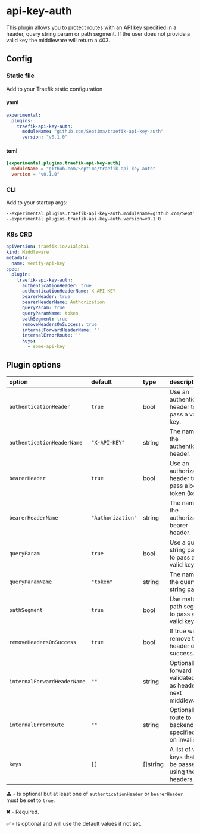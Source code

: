 # api-key-auth

This plugin allows you to protect routes with an API key specified in a header, query string param or path segment. If the user does not provide a valid key the middleware will return a 403.

## Config

### Static file

Add to your Traefik static configuration

#### yaml

```yaml
experimental:
  plugins:
    traefik-api-key-auth:
      moduleName: "github.com/Septima/traefik-api-key-auth"
      version: "v0.1.0"
```

#### toml

```toml
[experimental.plugins.traefik-api-key-auth]
  moduleName = "github.com/Septima/traefik-api-key-auth"
  version = "v0.1.0"
```

### CLI

Add to your startup args:

```sh
--experimental.plugins.traefik-api-key-auth.modulename=github.com/Septima/traefik-api-key-auth
--experimental.plugins.traefik-api-key-auth.version=v0.1.0
```

### K8s CRD

```yaml
apiVersion: traefik.io/v1alpha1
kind: Middleware
metadata:
  name: verify-api-key
spec:
  plugin:
    traefik-api-key-auth:
      authenticationHeader: true
      authenticationHeaderName: X-API-KEY
      bearerHeader: true
      bearerHeaderName: Authorization
      queryParam: true
      queryParamName: token
      pathSegment: true
      removeHeadersOnSuccess: true
      internalForwardHeaderName: ''
      internalErrorRoute: ''
      keys:
        - some-api-key
```

## Plugin options

| option                     | default           | type     | description                                                    | optional |
| :------------------------- | :---------------- | :------- | :---------------------------------------------------------     | :------- |
| `authenticationHeader`     | `true`            | bool     | Use an authentication header to pass a valid key.              | ⚠️       |
| `authenticationHeaderName` | `"X-API-KEY"`     | string   | The name of the authentication header.                         | ✅       |
| `bearerHeader`             | `true`            | bool     | Use an authorization header to pass a bearer token (key).      | ⚠️       |
| `bearerHeaderName`         | `"Authorization"` | string   | The name of the authorization bearer header.                   | ✅       |
| `queryParam`               | `true`            | bool     | Use a query string param to pass a valid key.                  | ⚠️       |
| `queryParamName`           | `"token"`         | string   | The name of the query string param.                            | ✅       |
| `pathSegment`              | `true`            | bool     | Use match on path segment to pass a valid key.                 | ⚠️       |
| `removeHeadersOnSuccess`   | `true`            | bool     | If true will remove the header on success.                     | ✅       |
| `internalForwardHeaderName`| `""`              | string   | Optionally forward validated key as header to next middleware. | ✅       |
| `internalErrorRoute`       | `""`              | string   | Optionally route to backend at specified path on invalid key   | ✅       |
| `keys`                     | `[]`              | []string | A list of valid keys that can be passed using the headers.     | ❌       |

⚠️ - Is optional but at least one of `authenticationHeader` or `bearerHeader` must be set to `true`.

❌ - Required.

✅ - Is optional and will use the default values if not set.
